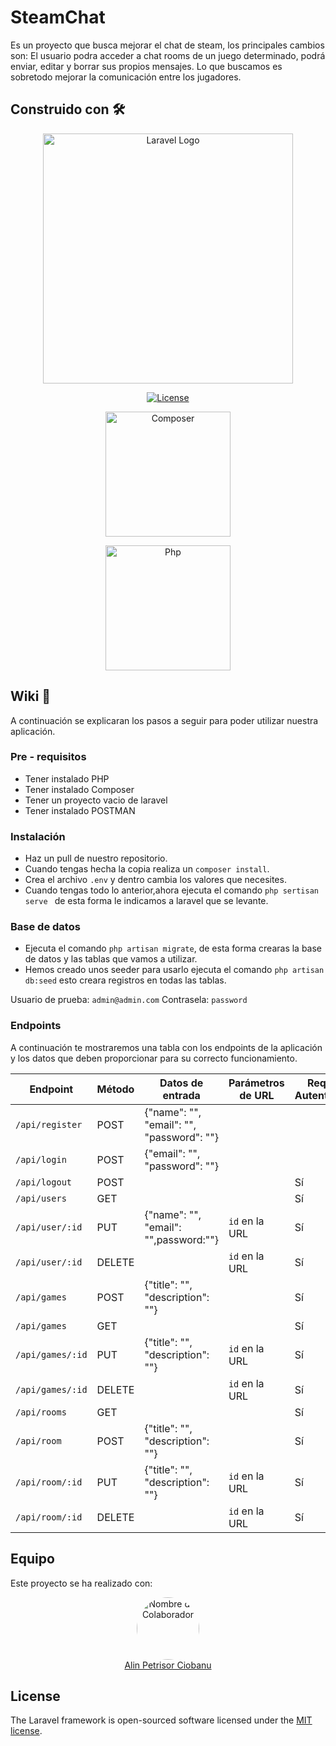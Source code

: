 # SteamChat

Es un proyecto que busca mejorar el chat de steam, los principales cambios son: El usuario podra acceder a chat rooms de un juego determinado, podrá enviar, editar y borrar sus propios mensajes. Lo que buscamos es sobretodo mejorar la comunicación entre los jugadores.

## Construido con 🛠️

<p align="center"><a href="https://laravel.com" target="_blank"><img src="https://raw.githubusercontent.com/laravel/art/master/logo-lockup/5%20SVG/2%20CMYK/1%20Full%20Color/laravel-logolockup-cmyk-red.svg" width="400" alt="Laravel Logo"></a></p>

<p align="center">
<a href="https://packagist.org/packages/laravel/framework"><img src="https://img.shields.io/packagist/l/laravel/framework"  alt="License"></a>
</p>

<p align="center">
    <a href="https://getcomposer.org">
        <img src="https://getcomposer.org/img/logo-composer-transparent.png" width="200" alt="Composer">
    </a>
</p>

<p align="center">
    <a href="https://www.php.net/">
        <img src="https://www.php.net/images/logos/php-logo.svg" width="200" alt="Php">
    </a>
</p>

## Wiki 📖

A continuación se explicaran los pasos a seguir para poder utilizar nuestra aplicación.

### Pre - requisitos

-   Tener instalado PHP
-   Tener instalado Composer
-   Tener un proyecto vacio de laravel
-   Tener instalado POSTMAN

### Instalación

-   Haz un pull de nuestro repositorio.
-   Cuando tengas hecha la copia realiza un `composer install`.
-   Crea el archivo `.env` y dentro cambia los valores que necesites.
-   Cuando tengas todo lo anterior,ahora ejecuta el comando `php sertisan serve ` de esta forma le indicamos a laravel que se levante.

### Base de datos

-   Ejecuta el comando `php artisan migrate`, de esta forma crearas la base de datos y las tablas que vamos a utilizar.
-   Hemos creado unos seeder para usarlo ejecuta el comando `php artisan db:seed` esto creara registros en todas las tablas.

Usuario de prueba: `` admin@admin.com `` 
Contrasela: `` password ``

### Endpoints
A continuación te mostraremos una tabla con los endpoints de la aplicación y los datos que deben proporcionar para su correcto funcionamiento.

| Endpoint                 | Método | Datos de entrada                                    | Parámetros de URL | Requiere Autenticación |
|--------------------------|--------|-----------------------------------------------------|-------------------|------------------------|
| `/api/register` | POST   | {"name": "", "email": "", "password": ""}  |                   |                        |
| `/api/login`    | POST   | {"email": "", "password": ""}              |                   |                        |
| `/api/logout`            | POST   |                                                     |                   | Sí                     |
| `/api/users`             | GET    |                                                     |                   | Sí                     |
| `/api/user/:id`          | PUT    | {"name": "", "email": "",password:""}                           | `id` en la URL    | Sí                     |
| `/api/user/:id`          | DELETE |                                                     | `id` en la URL    | Sí                     |
| `/api/games`             | POST   | {"title": "", "description": ""}          |                   | Sí                     |
| `/api/games`             | GET    |                                                     |                   | Sí                     |
| `/api/games/:id`         | PUT    | {"title": "", "description": ""}                   | `id` en la URL    | Sí                     |
| `/api/games/:id`         | DELETE |                                                     | `id` en la URL    | Sí                     |
| `/api/rooms`             | GET    |                                                     |                   | Sí                     |
| `/api/room`              | POST   | {"title": "", "description": ""}        |                   | Sí                     |
| `/api/room/:id`           | PUT    | {"title": "", "description": ""}   | `id` en la URL    | Sí                     |
| `/api/room/:id`           | DELETE |                                                     | `id` en la URL    | Sí                     |




## Equipo

Este proyecto se ha realizado con:

<div align="center">
  <a href="https://github.com/AlinPetrisorCiobanu">
    <img src="https://avatars.githubusercontent.com/u/126453796?v=4" alt="Nombre del Colaborador" width="100" style="border-radius:50%" class="circle">
  </a>
  <br>
  <a href="https://github.com/AlinPetrisorCiobanu">Alin Petrisor Ciobanu</a>
</div>

## License

The Laravel framework is open-sourced software licensed under the [MIT license](https://opensource.org/licenses/MIT).


